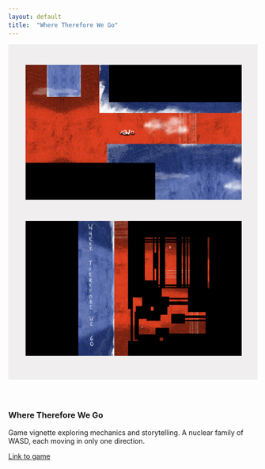 ```yaml
---
layout: default
title:  "Where Therefore We Go"
---
```


<div class="right">
  <div class="col-xs-12">
    </div>
      <div class="col-xs-8" style="padding-bottom:20px">
        <img src="/images/whereThereforeWeGo.jpg" class="img-responsive" alt="Where Therefore We Go" style="padding-bottom: 1rem; max-width:100%">
      </div>
    </div>
  <h3 align="left">Where Therefore We Go</h3>
    <p>Game vignette exploring mechanics and storytelling. A nuclear family of WASD, each moving in only one direction.</p>
    <p><a href="https://www.kongregate.com/games/pjchardt/where-therefore-we-go">Link to game</a></p>
</div>
